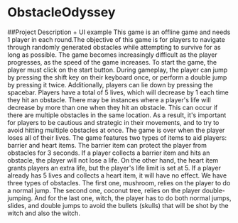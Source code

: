 # ObstacleOdyssey

##Project Description + UI example
    This game is an offline game and needs 1 player in each round.The objective of this game is for players to navigate through randomly generated obstacles while attempting to survive for as long as possible. The game becomes increasingly difficult as the player progresses, as the speed of the game increases. To start the game, the player must click on the start button. During gameplay, the player can jump by pressing the shift key on their keyboard once, or perform a double jump by pressing it twice. Additionally, players can lie down by pressing the spacebar.
    Players have a total of 5 lives, which will decrease by 1 each time they hit an obstacle. There may be instances where a player's life will decrease by more than one when they hit an obstacle. This can occur if there are multiple obstacles in the same location. As a result, it's important for players to be cautious and strategic in their movements, and to try to avoid hitting multiple obstacles at once. The game is over when the player loses all of their lives. The game features two types of items to aid players: barrier and heart items. The barrier item can protect the player from obstacles for 3 seconds. If a player collects a barrier item and hits an obstacle, the player will not lose a life. On the other hand, the heart item grants players an extra life, but the player's life limit is set at 5. If a player already has 5 lives and collects a heart item, it will have no effect.
    We have three types of obstacles. The first one, mushroom, relies on the player to do a normal jump. The second one, coconut tree, relies on the player double-jumping. And for the last one, witch, the player has to do both normal jumps, slides, and double jumps to avoid the bullets (skulls) that will be shot by the witch and also the witch.
